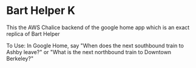 # Bart Helper K
This the AWS Chalice backend of the google home app which is an exact replica of Bart Helper

To Use: In Google Home, say "When does the next southbound train to Ashby leave?" or "What is the next northbound train to Downtown Berkeley?"